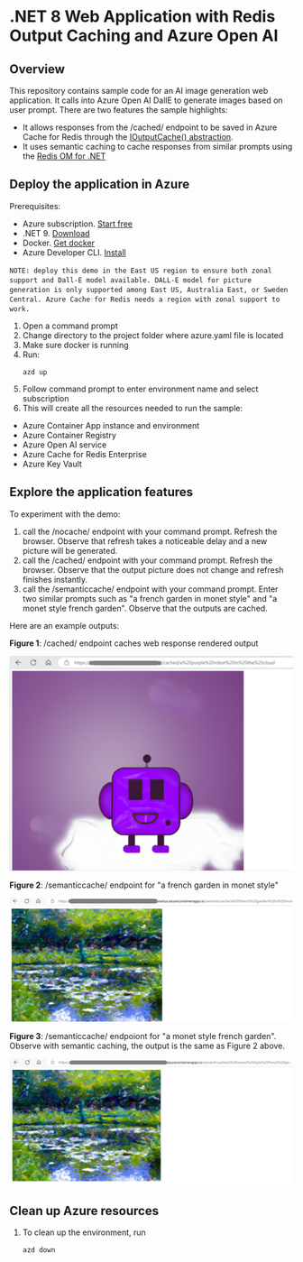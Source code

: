 # .NET 8 Web Application with Redis Output Caching and Azure Open AI

## Overview
This repository contains sample code for an AI image generation web application. It calls into Azure Open AI DallE to generate images based on user prompt. There are two features the sample highlights:
* It allows responses from the /cached/ endpoint to be saved in Azure Cache for Redis through the [IOutputCache() abstraction](https://learn.microsoft.com/aspnet/core/performance/caching/output?preserve-view=true&view=aspnetcore-8.0#cache-storage). 
* It uses semantic caching to cache responses from similar prompts using the [Redis OM for .NET](https://github.com/redis/redis-om-dotnet)

## Deploy the application in Azure

Prerequisites:
- Azure subscription. [Start free](https://azure.microsoft.com/free)
- .NET 9. [Download](https://dotnet.microsoft.com/download/dotnet/9.0)
- Docker. [Get docker](https://docs.docker.com/get-docker/)
- Azure Developer CLI. [Install](https://learn.microsoft.com/azure/developer/azure-developer-cli/install-azd?tabs=winget-windows%2Cbrew-mac%2Cscript-linux&pivots=os-windows)

`
NOTE: deploy this demo in the East US region to ensure both zonal support and Dall-E model available. DALL-E model for picture generation is only supported among East US, Australia East, or Sweden Central. Azure Cache for Redis needs a region with zonal support to work.
`

1. Open a command prompt
1. Change directory to the project folder where azure.yaml file is located
1. Make sure docker is running
1. Run:
    ```
    azd up
    ```
1. Follow command prompt to enter environment name and select subscription
1. This will create all the resources needed to run the sample:
- Azure Container App instance and environment
- Azure Container Registry
- Azure Open AI service
- Azure Cache for Redis Enterprise
- Azure Key Vault



## Explore the application features

To experiment with the demo:
1. call the /nocache/ endpoint with your command prompt. Refresh the browser. Observe that refresh takes a noticeable delay and a new picture will be generated.
1. call the /cached/ endpoint with your command prompt. Refresh the browser. Observe that the output picture does not change and refresh finishes instantly. 
1. call the /semanticcache/ endpoint with your command prompt. Enter two similar prompts such as "a french garden in monet style" and "a monet style french garden". Observe that the outputs are cached. 

Here are an example outputs:

**Figure 1**: /cached/ endpoint caches web response rendered output

![Output Cache: a purple robot in the cloud](./images/oc_a-purple-robot-in-the-sky.png)

**Figure 2**: /semanticcache/ endpoint for "a french garden in monet style"

![semantic cache: a french garden in monet style ](./images/sc_a-french-garden-in-monet-style_resized.png)

**Figure 3**: /semanticcache/ endpoiont for "a monet style french garden". Observe with semantic caching, the output is the same as Figure 2 above.

![semantic cache: a monet style french garden](./images/sc_a-monet-style-french-garden.png)

## Clean up Azure resources

1. To clean up the environment, run 
    ```
    azd down
    ```
